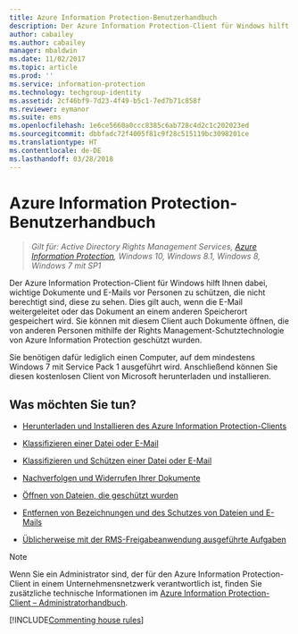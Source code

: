 ```yaml
---
title: Azure Information Protection-Benutzerhandbuch
description: Der Azure Information Protection-Client für Windows hilft Ihnen dabei, wichtige Dokumente und E-Mails vor Personen zu schützen, die nicht berechtigt sind, diese zu sehen. Dies gilt auch, wenn die E-Mail weitergeleitet oder das Dokument an einem anderen Speicherort gespeichert wird.
author: cabailey
ms.author: cabailey
manager: mbaldwin
ms.date: 11/02/2017
ms.topic: article
ms.prod: ''
ms.service: information-protection
ms.technology: techgroup-identity
ms.assetid: 2cf46bf9-7d23-4f49-b5c1-7ed7b71c858f
ms.reviewer: eymanor
ms.suite: ems
ms.openlocfilehash: 1e6ce5660a0ccc8385c6ab728c4d2c1c202023ed
ms.sourcegitcommit: dbbfadc72f4005f81c9f28c515119bc3098201ce
ms.translationtype: HT
ms.contentlocale: de-DE
ms.lasthandoff: 03/28/2018
---
```

# <a name="azure-information-protection-user-guide"></a>Azure Information Protection-Benutzerhandbuch

>*Gilt für: Active Directory Rights Management Services, [Azure Information Protection](https://azure.microsoft.com/pricing/details/information-protection), Windows 10, Windows 8.1, Windows 8, Windows 7 mit SP1*

Der Azure Information Protection-Client für Windows hilft Ihnen dabei, wichtige Dokumente und E-Mails vor Personen zu schützen, die nicht berechtigt sind, diese zu sehen. Dies gilt auch, wenn die E-Mail weitergeleitet oder das Dokument an einem anderen Speicherort gespeichert wird. Sie können mit diesem Client auch Dokumente öffnen, die von anderen Personen mithilfe der Rights Management-Schutztechnologie von Azure Information Protection geschützt wurden.

Sie benötigen dafür lediglich einen Computer, auf dem mindestens Windows 7 mit Service Pack 1 ausgeführt wird. Anschließend können Sie diesen kostenlosen Client von Microsoft herunterladen und installieren.


## <a name="what-do-you-want-to-do"></a>Was möchten Sie tun?

- [Herunterladen und Installieren des Azure Information Protection-Clients](install-client-app.md)

- [Klassifizieren einer Datei oder E-Mail](client-classify.md)

- [Klassifizieren und Schützen einer Datei oder E-Mail](client-classify-protect.md)

- [Nachverfolgen und Widerrufen Ihrer Dokumente](client-track-revoke.md)

- [Öffnen von Dateien, die geschützt wurden](client-view-use-files.md)

- [Entfernen von Bezeichnungen und des Schutzes von Dateien und E-Mails](client-remove-label-protection.md)

- [Üblicherweise mit der RMS-Freigabeanwendung ausgeführte Aufgaben](upgrade-client-app.md)


> [!NOTE]
> Wenn Sie ein Administrator sind, der für den Azure Information Protection-Client in einem Unternehmensnetzwerk verantwortlich ist, finden Sie zusätzliche technische Informationen im [Azure Information Protection-Client – Administratorhandbuch](client-admin-guide.md). 


[!INCLUDE[Commenting house rules](../includes/houserules.md)]